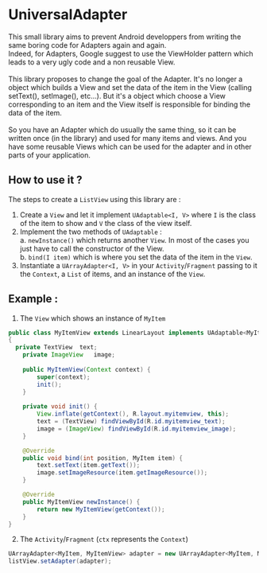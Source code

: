 UniversalAdapter
================

This small library aims to prevent Android developpers from writing the same boring code for Adapters again and again.<br />
Indeed, for Adapters, Google suggest to use the ViewHolder pattern which leads to a very ugly code and a non reusable View.<br /><br />
This library proposes to change the goal of the Adapter. It's no longer a object which builds a View and set the data of the item in the View (calling setText(), setImage(), etc...). But it's a object which choose a View corresponding to an item and the View itself is responsible for binding the data of the item.<br /><br />
So you have an Adapter which do usually the same thing, so it can be written once (in the library) and used for many items and views. And you have some reusable Views which can be used for the adapter and in other parts of your application.

How to use it ?
---------------

The steps to create a `ListView` using this library are :<br />
1. Create a `View` and let it implement `UAdaptable<I, V>` where `I` is the class of the item to show and `V` the class of the view itself.<br />
2. Implement the two methods of `UAdaptable` :<br />
  a. `newInstance()` which returns another `View`. In most of the cases you just have to call the constructor of the View.<br />
  b. `bind(I item)` which is where you set the data of the item in the `View`.<br />
3. Instantiate a `UArrayAdapter<I, V>` in your `Activity`/`Fragment` passing to it the `Context`, a `List` of items, and an instance of the `View`.

Example :
---------
1. The `View` which shows an instance of `MyItem`
```java
public class MyItemView extends LinearLayout implements UAdaptable<MyItem, UMyItemView>
{
  private TextView	text;
	private ImageView	image;
	
	public MyItemView(Context context) {
		super(context);
		init();
	}
	
	private void init() {
		View.inflate(getContext(), R.layout.myitemview, this);
		text = (TextView) findViewById(R.id.myitemview_text);
		image = (ImageView) findViewById(R.id.myitemview_image);
	}

	@Override
	public void bind(int position, MyItem item) {
		text.setText(item.getText());
		image.setImageResource(item.getImageResource());
	}

	@Override
	public MyItemView newInstance() {
		return new MyItemView(getContext());
	}
}
```

2. The `Activity`/`Fragment` (`ctx` represents the `Context`)
```java
UArrayAdapter<MyItem, MyItemView> adapter = new UArrayAdapter<MyItem, MyItemView>(ctx, items, new MyItemView(ctx));
listView.setAdapter(adapter);
``` 
